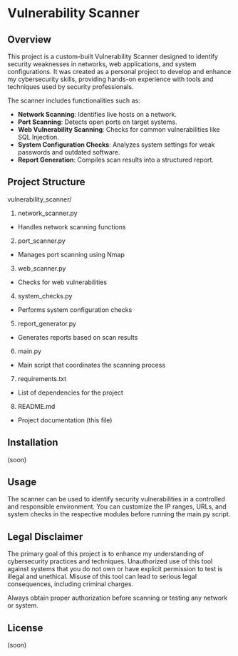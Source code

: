 # Vulnerability Scanner

## Overview

This project is a custom-built Vulnerability Scanner designed to identify security weaknesses in networks, web applications, and system configurations. It was created as a personal project to develop and enhance my cybersecurity skills, providing hands-on experience with tools and techniques used by security professionals.

The scanner includes functionalities such as:
- **Network Scanning**: Identifies live hosts on a network.
- **Port Scanning**: Detects open ports on target systems.
- **Web Vulnerability Scanning**: Checks for common vulnerabilities like SQL Injection.
- **System Configuration Checks**: Analyzes system settings for weak passwords and outdated software.
- **Report Generation**: Compiles scan results into a structured report.

## Project Structure

vulnerability_scanner/
1. network_scanner.py          
- Handles network scanning functions
2. port_scanner.py             
- Manages port scanning using Nmap
3. web_scanner.py              
- Checks for web vulnerabilities
4. system_checks.py            
- Performs system configuration checks
5. report_generator.py         
- Generates reports based on scan results
6. main.py                     
- Main script that coordinates the scanning process
7. requirements.txt            
- List of dependencies for the project
8. README.md                   
- Project documentation (this file)

## Installation
(soon)

## Usage

The scanner can be used to identify security vulnerabilities in a controlled and responsible environment. You can customize the IP ranges, URLs, and system checks in the respective modules before running the main.py script.

## Legal Disclaimer

The primary goal of this project is to enhance my understanding of cybersecurity practices and techniques. Unauthorized use of this tool against systems that you do not own or have explicit permission to test is illegal and unethical. Misuse of this tool can lead to serious legal consequences, including criminal charges.

Always obtain proper authorization before scanning or testing any network or system.

## License
(soon)